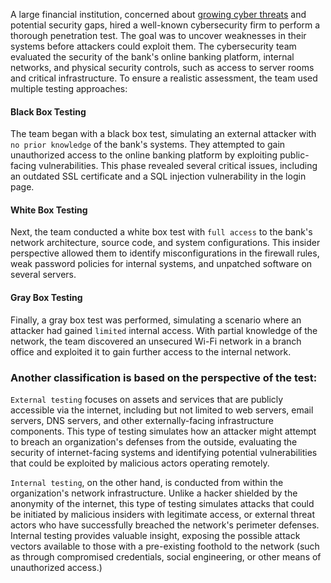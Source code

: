 A large financial institution, concerned about [growing cyber threats](https://www.enisa.europa.eu/publications/enisa-threat-landscape-2024) and potential security gaps, hired a well-known cybersecurity firm to perform a thorough penetration test. The goal was to uncover weaknesses in their systems before attackers could exploit them. The cybersecurity team evaluated the security of the bank's online banking platform, internal networks, and physical security controls, such as access to server rooms and critical infrastructure. To ensure a realistic assessment, the team used multiple testing approaches:

#### Black Box Testing

The team began with a black box test, simulating an external attacker with `no prior knowledge` of the bank's systems. They attempted to gain unauthorized access to the online banking platform by exploiting public-facing vulnerabilities. This phase revealed several critical issues, including an outdated SSL certificate and a SQL injection vulnerability in the login page.

#### White Box Testing

Next, the team conducted a white box test with `full access` to the bank's network architecture, source code, and system configurations. This insider perspective allowed them to identify misconfigurations in the firewall rules, weak password policies for internal systems, and unpatched software on several servers.

#### Gray Box Testing

Finally, a gray box test was performed, simulating a scenario where an attacker had gained `limited` internal access. With partial knowledge of the network, the team discovered an unsecured Wi-Fi network in a branch office and exploited it to gain further access to the internal network.

### Another classification is based on the perspective of the test:

`External testing` focuses on assets and services that are publicly accessible via the internet, including but not limited to web servers, email servers, DNS servers, and other externally-facing infrastructure components. This type of testing simulates how an attacker might attempt to breach an organization's defenses from the outside, evaluating the security of internet-facing systems and identifying potential vulnerabilities that could be exploited by malicious actors operating remotely.

`Internal testing`, on the other hand, is conducted from within the organization's network infrastructure. Unlike a hacker shielded by the anonymity of the internet, this type of testing simulates attacks that could be initiated by malicious insiders with legitimate access, or external threat actors who have successfully breached the network's perimeter defenses. Internal testing provides valuable insight, exposing the possible attack vectors available to those with a pre-existing foothold to the network (such as through compromised credentials, social engineering, or other means of unauthorized access.)